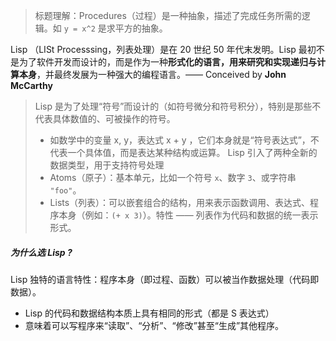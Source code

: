 > 标题理解：Procedures（过程）是一种抽象，描述了完成任务所需的逻辑。如 `y = x^2` 是求平方的抽象。

Lisp （LISt Processsing，列表处理）是在 20 世纪 50 年代末发明。Lisp 最初不是为了软件开发而设计的，而是作为一种**形式化的语言，用来研究和实现递归与计算本身**，并最终发展为一种强大的编程语言。—— Conceived by **John McCarthy**

> Lisp 是为了处理“符号”而设计的（如符号微分和符号积分），特别是那些不代表具体数值的、可被操作的符号。
> - 如数学中的变量 x, y，表达式 x + y ，它们本身就是“符号表达式”，不代表一个具体值，而是表达某种结构或运算。
> Lisp 引入了两种全新的数据类型，用于支持符号处理
> - Atoms（原子）：基本单元，比如一个符号 `x`、数字 `3`、或字符串 `"foo"`。
> - Lists（列表）：可以嵌套组合的结构，用来表示函数调用、表达式、程序本身（例如：`(+ x 3)`）。特性 —— 列表作为代码和数据的统一表示形式。
##### 为什么选 Lisp ?
Lisp 独特的语言特性：程序本身（即过程、函数）可以被当作数据处理（代码即数据）。
- Lisp 的代码和数据结构本质上具有相同的形式（都是 S 表达式）
- 意味着可以写程序来“读取”、“分析”、“修改”甚至“生成”其他程序。












